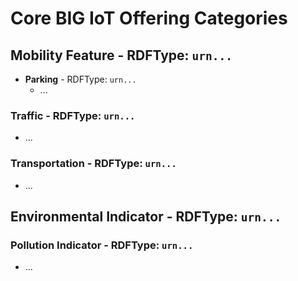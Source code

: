 # Core BIG IoT Offering Categories #

## **Mobility Feature** - RDFType: `urn...` ##
  
  * **Parking** - RDFType: `urn...`
     * ...
  
  ### **Traffic** - RDFType: `urn...` ###
  
  * ...
  
  ### **Transportation** - RDFType: `urn...` ###
  
  * ...

## **Environmental Indicator** - RDFType: `urn...` ##
  
  ### **Pollution Indicator** - RDFType: `urn...` ###
  * ...
  
  
  
